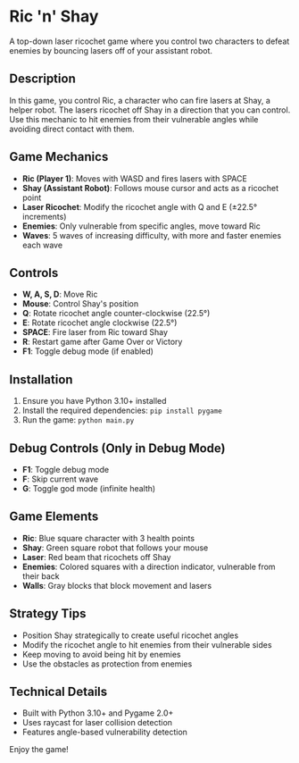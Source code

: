 # Ric 'n' Shay

A top-down laser ricochet game where you control two characters to defeat enemies by bouncing lasers off of your assistant robot.

## Description

In this game, you control Ric, a character who can fire lasers at Shay, a helper robot. The lasers ricochet off Shay in a direction that you can control. Use this mechanic to hit enemies from their vulnerable angles while avoiding direct contact with them.

## Game Mechanics

- **Ric (Player 1)**: Moves with WASD and fires lasers with SPACE
- **Shay (Assistant Robot)**: Follows mouse cursor and acts as a ricochet point
- **Laser Ricochet**: Modify the ricochet angle with Q and E (±22.5° increments)
- **Enemies**: Only vulnerable from specific angles, move toward Ric
- **Waves**: 5 waves of increasing difficulty, with more and faster enemies each wave

## Controls

- **W, A, S, D**: Move Ric
- **Mouse**: Control Shay's position
- **Q**: Rotate ricochet angle counter-clockwise (22.5°)
- **E**: Rotate ricochet angle clockwise (22.5°)
- **SPACE**: Fire laser from Ric toward Shay
- **R**: Restart game after Game Over or Victory
- **F1**: Toggle debug mode (if enabled)

## Installation

1. Ensure you have Python 3.10+ installed
2. Install the required dependencies: `pip install pygame`
3. Run the game: `python main.py`

## Debug Controls (Only in Debug Mode)

- **F1**: Toggle debug mode
- **F**: Skip current wave
- **G**: Toggle god mode (infinite health)

## Game Elements

- **Ric**: Blue square character with 3 health points
- **Shay**: Green square robot that follows your mouse 
- **Laser**: Red beam that ricochets off Shay
- **Enemies**: Colored squares with a direction indicator, vulnerable from their back
- **Walls**: Gray blocks that block movement and lasers

## Strategy Tips

- Position Shay strategically to create useful ricochet angles
- Modify the ricochet angle to hit enemies from their vulnerable sides
- Keep moving to avoid being hit by enemies
- Use the obstacles as protection from enemies

## Technical Details

- Built with Python 3.10+ and Pygame 2.0+
- Uses raycast for laser collision detection
- Features angle-based vulnerability detection

Enjoy the game! 